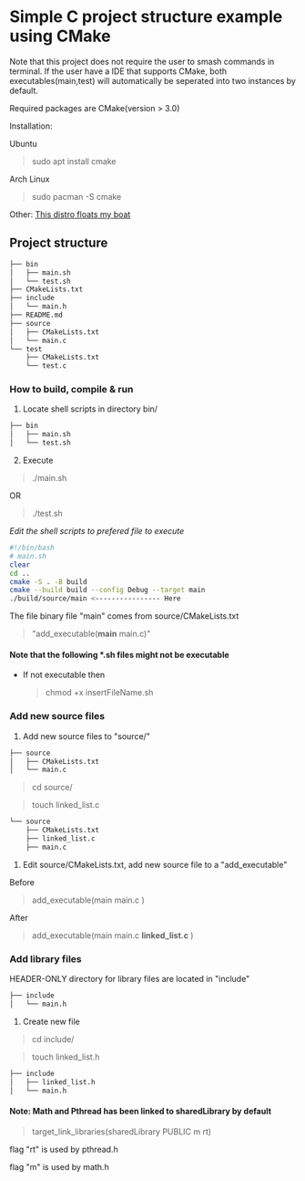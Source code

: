 # Simple C project structure example using CMake

Note that this project does not require the user to smash commands in terminal.
If the user have a IDE that supports CMake, both executables(main,test) will automatically be seperated into two instances by default.

Required packages are CMake(version > 3.0)

Installation:

Ubuntu

> sudo apt install cmake

Arch Linux

> sudo pacman -S cmake

Other: [This distro floats my boat](https://cmake.org/download/)

## Project structure

```bash
├── bin
│   ├── main.sh
│   └── test.sh
├── CMakeLists.txt
├── include
│   └── main.h
├── README.md
├── source
│   ├── CMakeLists.txt
│   └── main.c
└── test
    ├── CMakeLists.txt
    └── test.c
```

### How to build, compile & run

1. Locate shell scripts in directory bin/

```bash
├── bin
│   ├── main.sh 
│   └── test.sh

```

2. Execute

> ./main.sh

OR

> ./test.sh

*Edit the shell scripts to prefered file to execute*

```bash
#!/bin/bash 
# main.sh
clear
cd ..
cmake -S . -B build
cmake --build build --config Debug --target main
./build/source/main <---------------- Here
```
The file binary file "main" comes from source/CMakeLists.txt

> "add_executable(**main** main.c)"

#### Note that the following *.sh files might not be executable

- If not executable then

    > chmod +x insertFileName.sh

### Add new source files

1. Add new source files to "source/" 

```bash
├── source
│   ├── CMakeLists.txt
│   └── main.c
```

> cd source/

> touch linked_list.c

```bash
└── source
    ├── CMakeLists.txt
    ├── linked_list.c
    ├── main.c
```

1. Edit source/CMakeLists.txt, add new source file to  a "add_executable"

Before

> add_executable(main 
    main.c
)

After

> add_executable(main 
    main.c
    **linked_list.c**
)



### Add library files

HEADER-ONLY directory for library files are located in "include"

```bash
├── include
│   └── main.h
```

1. Create new file

> cd include/

> touch linked_list.h

```bash
├── include
│   ├── linked_list.h
│   └── main.h
```


#### Note: Math and Pthread has been linked to sharedLibrary by default

> target_link_libraries(sharedLibrary PUBLIC m rt)

flag "rt" is used by pthread.h

flag "m" is used by math.h
